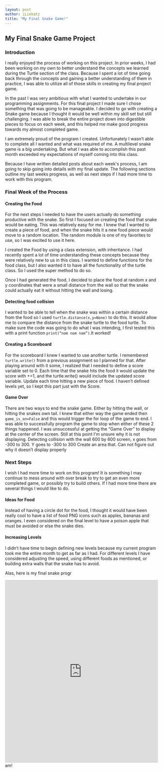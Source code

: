 ```yaml
---
layout: post
author: iLiekatz
title: "My Final Snake Game!"
---
```


## My Final Snake Game Project 
### Introduction 
I really enjoyed the process of working on this project. In prior weeks, I had been working on my own to better understand the concepts we learned during the Turtle section of the class. Because I spent a lot of time going back through the concepts and gaining a better understanding of them in practice, I was able to utilize all of those skills in creating my final project game. 

In the past I was very ambitious with what I wanted to undertake in our programming assignments. For this final project I made sure I chose something that was going to be manageable. I decided to go with creating a Snake game because I thought it would be well within my skill set but still challenging. I was able to break the entire project down into digestible pieces to focus on each week, and this helped me make good progress towards my almost completed game. 

I am extremely proud of the program I created. Unfortunately I wasn’t able to complete all I wanted and what was required of me. A multilevel snake game is a big undertaking. But what I was able to accomplish this past month exceeded my expectations of myself coming into this class.

Because I have written detailed posts about each week's process, I am going to skip going into details with my final update. The following sections outline my last weeks progress, as well as next steps if I had more time to work with this program.

### Final Week of the Process

#### Creating the Food
For the next steps I needed to have the users actually do something productive with the snake. So first I focused on creating the food that snake would be eating. This was relatively easy for me. I knew that I wanted to create a piece of food, and when the snake hits it a new food piece would move to a random location. The random module is one of my favorites to use, so I was excited to use it here.

I created the Food by using a class extension, with inheritance. I had recently spent a lot of time understanding these concepts because they were relatively new to us in this class. I wanted to define functions for the food class, but I also wanted it to have all the functionality of the turtle class. So I used the super method to do so. 

Once I had generated the food, I decided to place the food at random x and y coordinates that were a small distance from the wall so that the snake could actually eat it without hitting the wall and losing. 

#### Detecting food collision 
I wanted to be able to tell when the snake was within a certain distance from the food so I used `turtle.distance(x,y=None)` to do this. It would allow me to compare the distance from the snake turtle to the food turtle. To make sure the code was going to do what I was intending, I first tested this with a print function `print(“nom nom nom”)`.It worked!

#### Creating a Scoreboard
For the scoreboard I knew I wanted to use another turtle. I remembered `turtle.write()` from a previous assignment so I planned for that. After playing around with it some, I realized that I needed to define a score variable set to 0. Each time that the snake hits the food it would update the score with +=1, and the turtle.write() would include the updated score variable. 
Update each time hitting a new piece of food. I haven’t defined levels yet, so I kept this part just with the Score.

#### Game Over
There are two ways to end the snake game. Either by hitting the wall, or hitting the snakes own tail. I knew that either way the game ended then  `game_is_on=False` and this would trigger the for loop of the game to end. I was able to successfully program the game to stop when either of these 2 things happened. I was unsuccessful at getting the “Game Over” to display at the center of the screen. Still at this point I'm unsure why it is not displaying. 
Detecting collision with the wall
600 by 600 screen, x goes from -300 to 300. Y goes to -300 to 300
Create an area that. Can not figure out why it doesn’t display properly

### Next Steps
I wish I had more time to work on this program! It is something I may continue to mess around with over break to try to get an even more completed game, or possibly try to build others. If I had more time there are several things I would like to do.

#### Ideas for Food
Instead of having a circle dot for the food, I thought it would have been really cool to have a list of food PNG icons such as apples, bananas and oranges. I even considered on the final level to have a poison apple that must be avoided or else the snake dies. 

#### Increasing Levels
I didn’t have time to begin defining new levels because my current program took me the entire month to get as far as I had. For different levels I have considered adjusting the speed, using different foods as mentioned, or building extra walls that the snake has to avoid. 

Alas, here is my final snake progr
<iframe src="https://trinket.io/embed/python/5087b50a72" width="100%" height="600" frameborder="0" marginwidth="0" marginheight="0" allowfullscreen></iframe>am!
